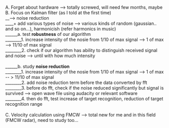 A. Forget about hardware --> totally screwed, will need few months, maybe <br />
B. Focus on Kalman filter (as I told at the first time) <br />
__--> noise reduction <br />
____+ add various types of noise --> various kinds of random (gaussian.. and so on...), harmonicish (refer harmonics in music) <br />
______a. test **robustness** of our algorithm <br />
________1. increase intensity of the nosie from 1/10 of max signal --> 1 of max --> 11/10 of max signal <br />
________2. check if our algorithm has ability to distinguish received signal and noise --> until with how much intensity <br />
 <br />
______b. study **noise reduction** <br />
________1. increase intensity of the nosie from 1/10 of max signal --> 1 of max -- > 11/10 of max signal <br />
________2. add noise reduction term before the data converted by fft <br />
________3. before do fft, check if the noise reduced significantly but signal is survived --> open wave file using audacity or relevant software <br />
________4. then do fft, test increase of target recognition, reduction of target recognition range <br />
 <br />
C. Velocity calculation using FMCW --> total new for me and in this field (FMCW radar), need to study too... <br />
